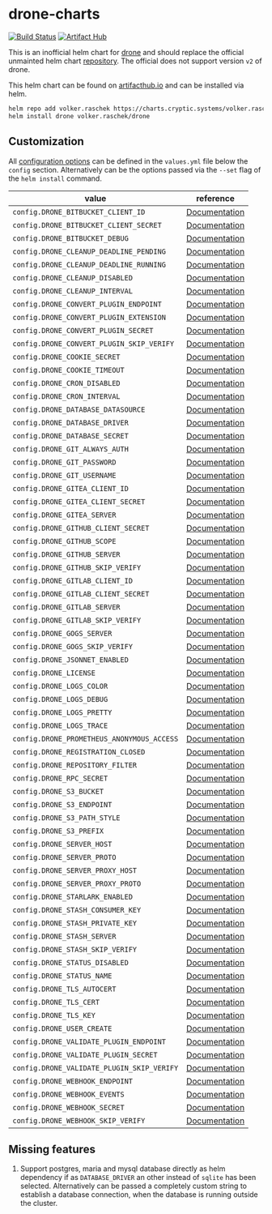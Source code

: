 # drone-charts

[![Build Status](https://drone.cryptic.systems/api/badges/volker.raschek/drone-charts/status.svg)](https://drone.cryptic.systems/volker.raschek/drone-charts)
[![Artifact Hub](https://img.shields.io/endpoint?url=https://artifacthub.io/badge/repository/volker-raschek)](https://artifacthub.io/packages/search?repo=volker-raschek)

This is an inofficial helm chart for [drone](https://github.com/drone/drone) and
should replace the official unmainted helm chart
[repository](https://github.com/drone/charts). The official does not support
version `v2` of drone.

This helm chart can be found on [artifacthub.io](https://artifacthub.io/) and
can be installed via helm.

```bash
helm repo add volker.raschek https://charts.cryptic.systems/volker.raschek
helm install drone volker.raschek/drone
```

## Customization

All [configuration options](https://docs.drone.io/server/reference/) can be
defined in the `values.yml` file below the `config` section. Alternatively can
be the options passed via the `--set` flag of the `helm install` command.

| value                                                   | reference                                                                                 |
| ------------------------------------------------------- | ----------------------------------------------------------------------------------------- |
| `config.DRONE_BITBUCKET_CLIENT_ID`                      | [Documentation](https://docs.drone.io/server/reference/drone-bitbucket-client-id/)        |
| `config.DRONE_BITBUCKET_CLIENT_SECRET`                  | [Documentation](https://docs.drone.io/server/reference/drone-bitbucket-client-secret/)    |
| `config.DRONE_BITBUCKET_DEBUG`                          | [Documentation](https://docs.drone.io/server/reference/drone-bitbucket-debug)             |
| `config.DRONE_CLEANUP_DEADLINE_PENDING`                 | [Documentation](https://docs.drone.io/server/reference/drone-cleanup-deadline-pending)    |
| `config.DRONE_CLEANUP_DEADLINE_RUNNING`                 | [Documentation](https://docs.drone.io/server/reference/drone-cleanup-deadline-running)    |
| `config.DRONE_CLEANUP_DISABLED`                         | [Documentation](https://docs.drone.io/server/reference/config.drone-cleanup-disabled)     |
| `config.DRONE_CLEANUP_INTERVAL`                         | [Documentation](https://docs.drone.io/server/reference/drone-cleanup-interval)            |
| `config.DRONE_CONVERT_PLUGIN_ENDPOINT`                  | [Documentation](https://docs.drone.io/server/reference/drone-convert-plugin-endpoint)     |
| `config.DRONE_CONVERT_PLUGIN_EXTENSION`                 | [Documentation](https://docs.drone.io/server/reference/drone-convert-plugin-extension )   |
| `config.DRONE_CONVERT_PLUGIN_SECRET`                    | [Documentation](https://docs.drone.io/server/reference/drone-convert-plugin-secret)       |
| `config.DRONE_CONVERT_PLUGIN_SKIP_VERIFY`               | [Documentation](https://docs.drone.io/server/reference/drone-convert-plugin-skip-verify)  |
| `config.DRONE_COOKIE_SECRET`                            | [Documentation](https://docs.drone.io/server/reference/drone-cookie-secret)               |
| `config.DRONE_COOKIE_TIMEOUT`                           | [Documentation](https://docs.drone.io/server/reference/drone-cookie-timeout)              |
| `config.DRONE_CRON_DISABLED`                            | [Documentation](https://docs.drone.io/server/reference/drone-cron-disabled)               |
| `config.DRONE_CRON_INTERVAL`                            | [Documentation](https://docs.drone.io/server/reference/drone-cron-interval)               |
| `config.DRONE_DATABASE_DATASOURCE`                      | [Documentation](https://docs.drone.io/server/reference/drone-database-datasource)         |
| `config.DRONE_DATABASE_DRIVER`                          | [Documentation](https://docs.drone.io/server/reference/drone-database-driver)             |
| `config.DRONE_DATABASE_SECRET`                          | [Documentation](https://docs.drone.io/server/reference/drone-database-secret)             |
| `config.DRONE_GIT_ALWAYS_AUTH`                          | [Documentation](https://docs.drone.io/server/reference/drone-git-always-auth)             |
| `config.DRONE_GIT_PASSWORD`                             | [Documentation](https://docs.drone.io/server/reference/drone-git-password)                |
| `config.DRONE_GIT_USERNAME`                             | [Documentation](https://docs.drone.io/server/reference/drone-git-username)                |
| `config.DRONE_GITEA_CLIENT_ID`                          | [Documentation](https://docs.drone.io/server/reference/drone-gitea-client-id)             |
| `config.DRONE_GITEA_CLIENT_SECRET`                      | [Documentation](https://docs.drone.io/server/reference/drone-gitea-client-secret)         |
| `config.DRONE_GITEA_SERVER`                             | [Documentation](https://docs.drone.io/server/reference/drone-gitea-server)                |
| `config.DRONE_GITHUB_CLIENT_SECRET`                     | [Documentation](https://docs.drone.io/server/reference/drone-github-client-secret)        |
| `config.DRONE_GITHUB_SCOPE`                             | [Documentation](https://docs.drone.io/server/reference/drone-github-scope)                |
| `config.DRONE_GITHUB_SERVER`                            | [Documentation](https://docs.drone.io/server/reference/drone-github-server)               |
| `config.DRONE_GITHUB_SKIP_VERIFY`                       | [Documentation](https://docs.drone.io/server/reference/drone-github-skip-verify)          |
| `config.DRONE_GITLAB_CLIENT_ID`                         | [Documentation](https://docs.drone.io/server/reference/drone-gitlab-client-id)            |
| `config.DRONE_GITLAB_CLIENT_SECRET`                     | [Documentation](https://docs.drone.io/server/reference/drone-gitlab-client-secret)        |
| `config.DRONE_GITLAB_SERVER`                            | [Documentation](https://docs.drone.io/server/reference/drone-gitlab-server)               |
| `config.DRONE_GITLAB_SKIP_VERIFY`                       | [Documentation](https://docs.drone.io/server/reference/drone-gitlab-skip-verify)          |
| `config.DRONE_GOGS_SERVER`                              | [Documentation](https://docs.drone.io/server/reference/drone-gogs-server)                 |
| `config.DRONE_GOGS_SKIP_VERIFY`                         | [Documentation](https://docs.drone.io/server/reference/drone-gogs-skip-verify )           |
| `config.DRONE_JSONNET_ENABLED`                          | [Documentation](https://docs.drone.io/server/reference/drone-jsonnet-enabled)             |
| `config.DRONE_LICENSE`                                  | [Documentation](https://docs.drone.io/server/reference/drone-license)                     |
| `config.DRONE_LOGS_COLOR`                               | [Documentation](https://docs.drone.io/server/reference/drone-logs-color)                  |
| `config.DRONE_LOGS_DEBUG`                               | [Documentation](https://docs.drone.io/server/reference/drone-logs-debug)                  |
| `config.DRONE_LOGS_PRETTY`                              | [Documentation](https://docs.drone.io/server/reference/drone-logs-pretty)                 |
| `config.DRONE_LOGS_TRACE`                               | [Documentation](https://docs.drone.io/server/reference/drone-logs-trace )                 |
| `config.DRONE_PROMETHEUS_ANONYMOUS_ACCESS`              | [Documentation](https://docs.drone.io/server/reference/drone-prometheus-anonymous-access) |
| `config.DRONE_REGISTRATION_CLOSED`                      | [Documentation](https://docs.drone.io/server/reference/drone-registration-closed)         |
| `config.DRONE_REPOSITORY_FILTER`                        | [Documentation](https://docs.drone.io/server/reference/drone-repository-filter)           |
| `config.DRONE_RPC_SECRET`                               | [Documentation](https://docs.drone.io/server/reference/drone-rpc-secret)                  |
| `config.DRONE_S3_BUCKET`                                | [Documentation](https://docs.drone.io/server/reference/drone-s3-bucket)                   |
| `config.DRONE_S3_ENDPOINT`                              | [Documentation](https://docs.drone.io/server/reference/drone-s3-endpoint)                 |
| `config.DRONE_S3_PATH_STYLE`                            | [Documentation](https://docs.drone.io/server/reference/drone-s3-path-style)               |
| `config.DRONE_S3_PREFIX`                                | [Documentation](https://docs.drone.io/server/reference/drone-s3-prefix)                   |
| `config.DRONE_SERVER_HOST`                              | [Documentation](https://docs.drone.io/server/reference/drone-server-host)                 |
| `config.DRONE_SERVER_PROTO`                             | [Documentation](https://docs.drone.io/server/reference/drone-server-proto)                |
| `config.DRONE_SERVER_PROXY_HOST`                        | [Documentation](https://docs.drone.io/server/reference/drone-server-proxy-host)           |
| `config.DRONE_SERVER_PROXY_PROTO`                       | [Documentation](https://docs.drone.io/server/reference/drone-server-proxy-proto)          |
| `config.DRONE_STARLARK_ENABLED`                         | [Documentation](https://docs.drone.io/server/reference/drone-starlark-enabled)            |
| `config.DRONE_STASH_CONSUMER_KEY`                       | [Documentation](https://docs.drone.io/server/reference/drone-stash-consumer-key)          |
| `config.DRONE_STASH_PRIVATE_KEY`                        | [Documentation](https://docs.drone.io/server/reference/drone-stash-private-key)           |
| `config.DRONE_STASH_SERVER`                             | [Documentation](https://docs.drone.io/server/reference/drone-stash-server)                |
| `config.DRONE_STASH_SKIP_VERIFY`                        | [Documentation](https://docs.drone.io/server/reference/drone-stash-skip-verify)           |
| `config.DRONE_STATUS_DISABLED`                          | [Documentation](https://docs.drone.io/server/reference/drone-status-disabled  )           |
| `config.DRONE_STATUS_NAME`                              | [Documentation](https://docs.drone.io/server/reference/drone-status-name)                 |
| `config.DRONE_TLS_AUTOCERT`                             | [Documentation](https://docs.drone.io/server/reference/drone-tls-autocert)                |
| `config.DRONE_TLS_CERT`                                 | [Documentation](https://docs.drone.io/server/reference/drone-tls-cert)                    |
| `config.DRONE_TLS_KEY`                                  | [Documentation](https://docs.drone.io/server/reference/drone-tls-key)                     |
| `config.DRONE_USER_CREATE`                              | [Documentation](https://docs.drone.io/server/reference/drone-user-create)                 |
| `config.DRONE_VALIDATE_PLUGIN_ENDPOINT`                 | [Documentation](https://docs.drone.io/server/reference/drone-validate-plugin-endpoint)    |
| `config.DRONE_VALIDATE_PLUGIN_SECRET`                   | [Documentation](https://docs.drone.io/server/reference/drone-validate-plugin-secret)      |
| `config.DRONE_VALIDATE_PLUGIN_SKIP_VERIFY`              | [Documentation](https://docs.drone.io/server/reference/drone-validate-plugin-skip-verify) |
| `config.DRONE_WEBHOOK_ENDPOINT`                         | [Documentation](https://docs.drone.io/server/reference/drone-webhook-endpoint)            |
| `config.DRONE_WEBHOOK_EVENTS`                           | [Documentation](https://docs.drone.io/server/reference/drone-webhook-events)              |
| `config.DRONE_WEBHOOK_SECRET`                           | [Documentation](https://docs.drone.io/server/reference/drone-webhook-secret)              |
| `config.DRONE_WEBHOOK_SKIP_VERIFY`                      | [Documentation](https://docs.drone.io/server/reference/drone-webhook-skip-verify)         |

## Missing features

1. Support postgres, maria and mysql database directly as helm dependency if as
   `DATABASE_DRIVER` an other instead of `sqlite` has been selected.
   Alternatively can be passed a completely custom string to establish a
   database connection, when the database is running outside the cluster.
